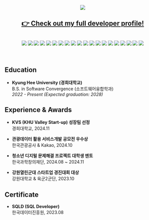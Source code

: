 <!-- 상단 웨이브 애니메이션 SVG -->
<p align="center">
  <img src="https://capsule-render.vercel.app/api?type=waving&color=0:7F52FF,100:2496ED&height=200&section=header&text=Woojin%20Kim%20%7C%20Kotlin%20Backend%20Developer&fontSize=40&fontAlignY=40&fontColor=FFFFFF&descAlign=70&descAlignY=70" />

</p>

<h2 align="center">
  <a href="https://xhae000.github.io/profile"><u><b>👉 Check out my full developer profile!</b></u></a>
</h2>
<br>

<div align="center">
  <!-- Languages -->
  <img src="https://img.shields.io/badge/Kotlin-7F52FF?style=for-the-badge&logo=kotlin&logoColor=white"/>
  <img src="https://img.shields.io/badge/Java-007396?style=for-the-badge&logo=openjdk&logoColor=white"/>

  <!-- Back-end Frameworks -->
  <img src="https://img.shields.io/badge/Spring Boot-6DB33F?style=for-the-badge&logo=springboot&logoColor=white"/>
  <img src="https://img.shields.io/badge/Spring Security-6DB33F?style=for-the-badge&logo=springsecurity&logoColor=white"/>
  <img src="https://img.shields.io/badge/Spring Data JPA-59666C?style=for-the-badge&logo=hibernate&logoColor=white"/>
  <img src="https://img.shields.io/badge/OpenAPI(Swagger)-85EA2D?style=for-the-badge&logo=swagger&logoColor=white"/>
  <img src="https://img.shields.io/badge/WebSocket-85EA2D?style=for-the-badge&logo=websocket&logoColor=white"/>
  <img src="https://img.shields.io/badge/Redis-DC382D?style=for-the-badge&logo=redis&logoColor=white"/>
  
  <!-- Databases -->
  <img src="https://img.shields.io/badge/MySQL-4479A1?style=for-the-badge&logo=mysql&logoColor=white"/>
  <img src="https://img.shields.io/badge/H2-00599C?style=for-the-badge&logo=h2&logoColor=white"/>
  
  <!-- Infra / DevOps -->
  <img src="https://img.shields.io/badge/AWS EC2-FF9900?style=for-the-badge&logo=amazonec2&logoColor=white"/>
  <img src="https://img.shields.io/badge/S3-569A31?style=for-the-badge&logo=amazons3&logoColor=white"/>
  <img src="https://img.shields.io/badge/Docker-2496ED?style=for-the-badge&logo=docker&logoColor=white"/>
  <img src="https://img.shields.io/badge/GitHub Actions-2088FF?style=for-the-badge&logo=githubactions&logoColor=white"/>
  
  <!-- Testing -->
  <img src="https://img.shields.io/badge/JUnit-25A162?style=for-the-badge&logo=junit5&logoColor=white"/>
  <img src="https://img.shields.io/badge/Mockito-FFB300?style=for-the-badge&logo=mockito&logoColor=white"/>

  <!-- Collaboration & Docs -->
  <img src="https://img.shields.io/badge/GitHub-181717?style=for-the-badge&logo=github&logoColor=white"/>
  <img src="https://img.shields.io/badge/Notion-000000?style=for-the-badge&logo=notion&logoColor=white"/>
  <img src="https://img.shields.io/badge/Figma-F24E1E?style=for-the-badge&logo=figma&logoColor=white"/>
  <img src="https://img.shields.io/badge/Slack-4A154B?style=for-the-badge&logo=slack&logoColor=white"/>

</div>
<br><br>

## Education
- **Kyung Hee University (경희대학교)**  
  B.S. in Software Convergence (소프트웨어융합학과)  
  *2022 - Present (Expected graduation: 2028)*


## Experience & Awards

- **KVS (KHU Valley Start-up) 성장팀 선정**
<br>경희대학교, 2024.11  

- **관광데이터 활용 서비스개발 공모전 우수상**
  <br>한국관광공사 & Kakao, 2024.10  

- **청소년 디지털 문제해결 프로젝트 대학생 멘토**
  <br>한국과학창의재단, 2024.08 ~ 2024.11  

- **강원열린군대 스타트업 경진대회 대상**
  <br>강원대학교 & 육군2군단, 2023.10  

## Certificate
- **SQLD (SQL Developer)**
  <br>한국데이터진흥원, 2023.08
